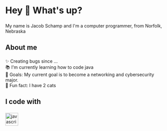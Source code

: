 <h1 align="left">Hey 👋 What's up?</h1>

###

<p align="left">My name is Jacob Schamp and I'm a computer programmer, from Norfolk, Nebraska</p>

###

<h2 align="left">About me</h2>

###

<p align="left">✨ Creating bugs since ...<br>📚 I'm currently learning how to code java <br>🎯 Goals: My current goal is to become a networking and cybersecurity major.<br>🎲 Fun fact: I have 2 cats</p>

###

<h2 align="left">I code with</h2>

###

<div align="left">
  <img src="https://cdn.jsdelivr.net/gh/devicons/devicon/icons/javascript/javascript-original.svg" height="40" alt="javascript logo"  />
  <img width="12" />
</div>

###
